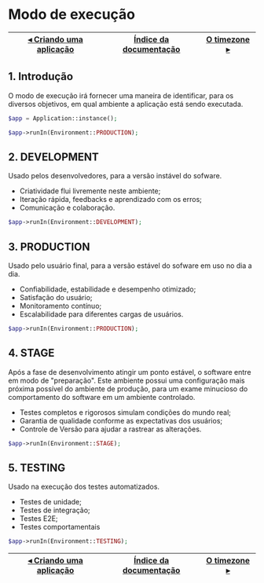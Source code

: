 # Modo de execução

[◂ Criando uma aplicação](01-instanciando.md) | [Índice da documentação](indice.md) | [O timezone ▸](03-timezone.md)
-- | -- | --

## 1. Introdução

O modo de execução irá fornecer uma maneira de identificar, para os diversos objetivos,
em qual ambiente a aplicação está sendo executada.

```php
$app = Application::instance();

$app->runIn(Environment::PRODUCTION);
```

## 2. DEVELOPMENT

Usado pelos desenvolvedores, para a versão instável do sofware.

- Criatividade flui livremente neste ambiente;
- Iteração rápida, feedbacks e aprendizado com os erros;
- Comunicação e colaboração.

```php
$app->runIn(Environment::DEVELOPMENT);
```

## 3. PRODUCTION

Usado pelo usuário final, para a versão estável do sofware em uso no dia a dia.

- Confiabilidade, estabilidade e desempenho otimizado;
- Satisfação do usuário;
- Monitoramento contínuo;
- Escalabilidade para diferentes cargas de usuários.

```php
$app->runIn(Environment::PRODUCTION);
```

## 4. STAGE

Após a fase de desenvolvimento atingir um ponto estável, o software entre em modo
de "preparação". Este ambiente possui uma configuração mais próxima possível do
ambiente de produção, para um exame minucioso do comportamento do software em um
ambiente controlado.

- Testes completos e rigorosos simulam condições do mundo real;
- Garantia de qualidade conforme as expectativas dos usuários;
- Controle de Versão para ajudar a rastrear as alterações.

```php
$app->runIn(Environment::STAGE);
```

## 5. TESTING

Usado na execução dos testes automatizados.

- Testes de unidade;
- Testes de integração;
- Testes E2E;
- Testes comportamentais

```php
$app->runIn(Environment::TESTING);
```

[◂ Criando uma aplicação](01-instanciando.md) | [Índice da documentação](indice.md) | [O timezone ▸](03-timezone.md)
-- | -- | --

